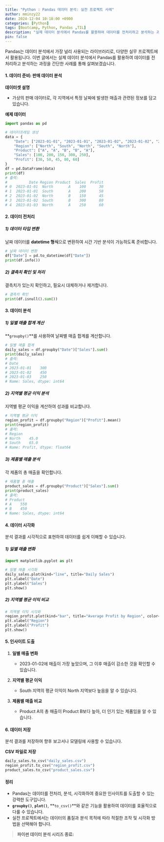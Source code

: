 ```yaml
---
title: "Python : Pandas 데이터 분석: 실전 프로젝트 사례"
author: mminzy22
date: 2024-12-04 10:18:00 +0900
categories: [Python]
tags: [Bootcamp, Python, Pandas ,TIL]
description: "실제 데이터 분석에서 Pandas를 활용하여 데이터를 전처리하고 분석하는 과정"
pin: false
---
```



Pandas는 데이터 분석에서 가장 널리 사용되는 라이브러리로, 다양한 실무 프로젝트에서 활용됩니다. 이번 글에서는 실제 데이터 분석에서 Pandas를 활용하여 데이터를 전처리하고 분석하는 과정을 간단한 사례를 통해 살펴보겠습니다.


#### 1. 데이터 준비: 판매 데이터 분석

**데이터셋 설명**  
- 가상의 판매 데이터로, 각 지역에서 특정 날짜에 발생한 매출과 관련된 정보를 담고 있습니다.

**예제 데이터**
```python
import pandas as pd

# 데이터프레임 생성
data = {
    "Date": ["2023-01-01", "2023-01-01", "2023-01-02", "2023-01-02", "2023-01-03"],
    "Region": ["North", "South", "North", "South", "North"],
    "Product": ["A", "A", "B", "B", "A"],
    "Sales": [100, 200, 150, 300, 250],
    "Profit": [30, 50, 45, 80, 60]
}
df = pd.DataFrame(data)
print(df)
# 출력:
#          Date Region Product  Sales  Profit
# 0  2023-01-01  North       A    100      30
# 1  2023-01-01  South       A    200      50
# 2  2023-01-02  North       B    150      45
# 3  2023-01-02  South       B    300      80
# 4  2023-01-03  North       A    250      60
```


#### 2. 데이터 전처리

##### 1) 데이터 타입 변환
날짜 데이터를 **datetime 형식**으로 변환하여 시간 기반 분석이 가능하도록 준비합니다.

```python
# 날짜 데이터 변환
df["Date"] = pd.to_datetime(df["Date"])
print(df.info())
```

##### 2) 결측치 확인 및 처리
결측치가 있는지 확인하고, 필요시 대체하거나 제거합니다.

```python
# 결측치 확인
print(df.isnull().sum())
```


#### 3. 데이터 분석

##### 1) 일별 매출 합계 계산
**`groupby()`**를 사용하여 날짜별 매출 합계를 계산합니다.

```python
# 일별 매출 합계
daily_sales = df.groupby("Date")["Sales"].sum()
print(daily_sales)
# 출력:
# Date
# 2023-01-01    300
# 2023-01-02    450
# 2023-01-03    250
# Name: Sales, dtype: int64
```

##### 2) 지역별 평균 이익 분석
지역별 평균 이익을 계산하여 성과를 비교합니다.

```python
# 지역별 평균 이익
region_profit = df.groupby("Region")["Profit"].mean()
print(region_profit)
# 출력:
# Region
# North    45.0
# South    65.0
# Name: Profit, dtype: float64
```

##### 3) 제품별 매출 분석
각 제품의 총 매출을 확인합니다.

```python
# 제품별 총 매출
product_sales = df.groupby("Product")["Sales"].sum()
print(product_sales)
# 출력:
# Product
# A    550
# B    450
# Name: Sales, dtype: int64
```


#### 4. 데이터 시각화

분석 결과를 시각적으로 표현하여 데이터를 쉽게 이해할 수 있습니다.

##### 1) 일별 매출 변화
```python
import matplotlib.pyplot as plt

# 일별 매출 시각화
daily_sales.plot(kind="line", title="Daily Sales")
plt.xlabel("Date")
plt.ylabel("Sales")
plt.show()
```

##### 2) 지역별 평균 이익 비교
```python
# 지역별 이익 시각화
region_profit.plot(kind="bar", title="Average Profit by Region", color=["skyblue", "orange"])
plt.xlabel("Region")
plt.ylabel("Profit")
plt.show()
```


#### 5. 인사이트 도출

1. **일별 매출 변화**  
   - 2023-01-02에 매출이 가장 높았으며, 그 이후 매출이 감소한 것을 확인할 수 있습니다.

2. **지역별 평균 이익**  
   - South 지역의 평균 이익이 North 지역보다 높음을 알 수 있습니다.

3. **제품별 매출 비교**  
   - Product A의 총 매출이 Product B보다 높아, 더 인기 있는 제품임을 알 수 있습니다.


#### 6. 데이터 저장

분석 결과를 저장하여 향후 보고서나 모델링에 사용할 수 있습니다.

**CSV 파일로 저장**
```python
daily_sales.to_csv("daily_sales.csv")
region_profit.to_csv("region_profit.csv")
product_sales.to_csv("product_sales.csv")
```


#### 정리

- Pandas는 데이터를 전처리, 분석, 시각화하여 중요한 인사이트를 도출할 수 있는 강력한 도구입니다.
- **`groupby()`**, **`plot()`**, **`to_csv()`**와 같은 기능을 활용하여 데이터를 효율적으로 다룰 수 있습니다.
- 실전 프로젝트에서는 데이터의 품질과 분석 목적에 따라 적절한 조작 및 시각화 방법을 선택해야 합니다.

> **파이썬 데이터 분석 시리즈 종료:**  
